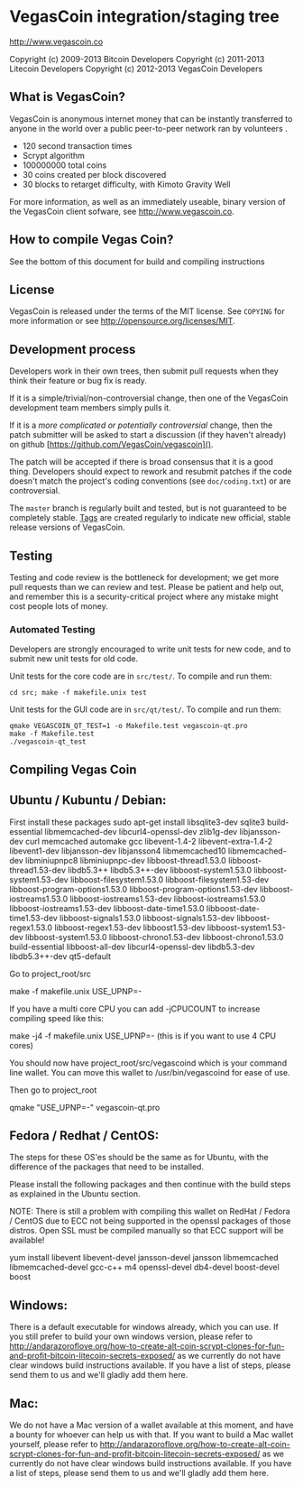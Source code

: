 VegasCoin integration/staging tree
================================

http://www.vegascoin.co

Copyright (c) 2009-2013 Bitcoin Developers
Copyright (c) 2011-2013 Litecoin Developers
Copyright (c) 2012-2013 VegasCoin Developers

What is VegasCoin?
------------------

VegasCoin is anonymous internet money that can be instantly transferred to anyone in the world over a public peer-to-peer network ran by volunteers .

 - 120 second transaction times
 - Scrypt algorithm
 - 100000000 total coins
 - 30 coins created per block discovered
 - 30 blocks to retarget difficulty, with Kimoto Gravity Well

For more information, as well as an immediately useable, binary version of
the VegasCoin client sofware, see http://www.vegascoin.co.

How to compile Vegas Coin?
--------------------------

See the bottom of this document for build and compiling instructions


License
-------

VegasCoin is released under the terms of the MIT license. See `COPYING` for more
information or see http://opensource.org/licenses/MIT.

Development process
-------------------

Developers work in their own trees, then submit pull requests when they think
their feature or bug fix is ready.

If it is a simple/trivial/non-controversial change, then one of the VegasCoin
development team members simply pulls it.

If it is a *more complicated or potentially controversial* change, then the patch
submitter will be asked to start a discussion (if they haven't already) on github
[https://github.com/VegasCoin/vegascoin]().

The patch will be accepted if there is broad consensus that it is a good thing.
Developers should expect to rework and resubmit patches if the code doesn't
match the project's coding conventions (see `doc/coding.txt`) or are
controversial.

The `master` branch is regularly built and tested, but is not guaranteed to be
completely stable. [Tags](https://github.com/VegasCoin/vegascoin/tags) are created
regularly to indicate new official, stable release versions of VegasCoin.

Testing
-------

Testing and code review is the bottleneck for development; we get more pull
requests than we can review and test. Please be patient and help out, and
remember this is a security-critical project where any mistake might cost people
lots of money.

### Automated Testing

Developers are strongly encouraged to write unit tests for new code, and to
submit new unit tests for old code.

Unit tests for the core code are in `src/test/`. To compile and run them:

    cd src; make -f makefile.unix test

Unit tests for the GUI code are in `src/qt/test/`. To compile and run them:

    qmake VEGASCOIN_QT_TEST=1 -o Makefile.test vegascoin-qt.pro
    make -f Makefile.test
    ./vegascoin-qt_test


Compiling Vegas Coin
--------------------

Ubuntu / Kubuntu / Debian:
--------------------------

First install these packages
sudo apt-get install libsqlite3-dev sqlite3 build-essential libmemcached-dev libcurl4-openssl-dev zlib1g-dev libjansson-dev curl memcached automake gcc libevent-1.4-2 libevent-extra-1.4-2 libevent1-dev libjansson-dev libjansson4 libmemcached10 libmemcached-dev libminiupnpc8 libminiupnpc-dev libboost-thread1.53.0 libboost-thread1.53-dev libdb5.3++ libdb5.3++-dev libboost-system1.53.0 libboost-system1.53-dev libboost-filesystem1.53.0  libboost-filesystem1.53-dev libboost-program-options1.53.0 libboost-program-options1.53-dev libboost-iostreams1.53.0 libboost-iostreams1.53-dev libboost-iostreams1.53.0 libboost-iostreams1.53-dev libboost-date-time1.53.0 libboost-date-time1.53-dev  libboost-signals1.53.0  libboost-signals1.53-dev libboost-regex1.53.0 libboost-regex1.53-dev libboost1.53-dev libboost-system1.53-dev libboost-system1.53.0 libboost-chrono1.53-dev libboost-chrono1.53.0 build-essential libboost-all-dev libcurl4-openssl-dev libdb5.3-dev libdb5.3++-dev qt5-default

Go to project_root/src

make -f makefile.unix USE_UPNP=-

If you have a multi core CPU you can add -jCPUCOUNT to increase compiling speed like this:

make -j4 -f makefile.unix USE_UPNP=- (this is if you want to use 4 CPU cores)

You should now have project_root/src/vegascoind which is your command line wallet. You can move this wallet to /usr/bin/vegascoind for ease of use.

Then go to project_root

qmake "USE_UPNP=-" vegascoin-qt.pro


Fedora / Redhat / CentOS:
-------------------------

The steps for these OS'es should be the same as for Ubuntu, with the difference of the packages that need to be installed.

Please install the following packages and then continue with the build steps as explained in the Ubuntu section.

NOTE: There is still a problem with compiling this wallet on RedHat / Fedora / CentOS due to ECC not being supported in the openssl packages of those distros. Open SSL must be compiled manually so that ECC support will be available!

yum install libevent libevent-devel jansson-devel jansson libmemcached libmemcached-devel gcc-c++ m4 openssl-devel db4-devel boost-devel boost


Windows:
--------

There is a default executable for windows already, which you can use. If you still prefer to build your own windows version, please refer to http://andarazoroflove.org/how-to-create-alt-coin-scrypt-clones-for-fun-and-profit-bitcoin-litecoin-secrets-exposed/ as we currently do not have clear windows build instructions available. If you have a list of steps, please send them to us and we'll gladly add them here.


Mac:
----

We do not have a Mac version of a wallet available at this moment, and have a bounty for whoever can help us with that. If you want to build a Mac wallet yourself, please refer to http://andarazoroflove.org/how-to-create-alt-coin-scrypt-clones-for-fun-and-profit-bitcoin-litecoin-secrets-exposed/ as we currently do not have clear windows build instructions available. If you have a list of steps, please send them to us and we'll gladly add them here.
